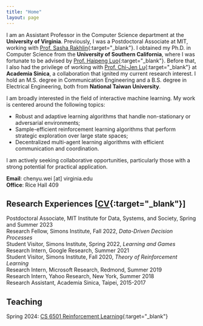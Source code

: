 ```yaml
---
title: "Home"
layout: page
---
```

 
I am an Assistant Professor in the Computer Science department at the **University of Virginia**. Previously, I was a Postdoctoral Associate at MIT, working with [Prof. Sasha Rakhlin](http://www.mit.edu/~rakhlin/){:target="_blank"}. I obtained my Ph.D. in Computer Science from the **University of Southern California**, where I was fortunate to be advised by [Prof. Haipeng Luo](https://haipeng-luo.net/){:target="_blank"}. Before that, I also had the privilege of working with [Prof. Chi-Jen Lu](https://homepage.iis.sinica.edu.tw/pages/cjlu/){:target="_blank"} at **Academia Sinica**, a collaboration that ignited my current research interest. I hold an M.S. degree in Communication Engineering and a B.S. degree in Electrical Engineering, both from **National Taiwan University**.   

I am broadly interested in the field of interactive machine learning. My work is centered around the following topics:   
- Robust and adaptive learning algorithms that handle non-stationary or adversarial environments;   
- Sample-efficient reinforcement learning algorithms that perform strategic exploration over large state spaces;   
- Decentralized multi-agent learning algorithms with efficient communication and coordination.  

I am actively seeking collaborative opportunities, particularly those with a strong potential for practical application.  
  
**Email**: chenyu.wei [at] virginia.edu  
**Office**: Rice Hall 409  

<!-- <div style="line-height:3%;">
    <br>
</div> --> 


<!-- <div style="line-height:5%;">
    <br>
</div> -->

## Research Experiences [[CV](https://bahh723.github.io/document/cv.pdf){:target="_blank"}]
Postdoctoral Associate, MIT Institute for Data, Systems, and Society, Spring and Summer 2023   
Research Fellow, Simons Institute, Fall 2022, *Data-Driven Decision Processes*    
Student Visitor, Simons Institute, Spring 2022, *Learning and Games*   
Research Intern, Google Research, Summer 2021   
Student Visitor, Simons Institute, Fall 2020, *Theory of Reinforcement Learning*   
Research Intern, Microsoft Research, Redmond, Summer 2019   
Research Intern, Yahoo Research, New York, Summer 2018   
Research Assistant, Academia Sinica, Taipei, 2015-2017 
   
<!-- <div style="line-height:30%;">
    <br>
</div> -->

## Teaching 
Spring 2024:  [CS 6501 Reinforcement Learning](https://bahh723.github.io/rl2024sp/){:target="_blank"}



